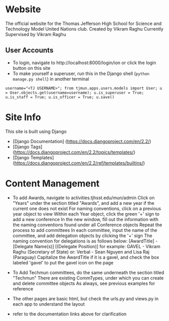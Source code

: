 # Website

The official website for the Thomas Jefferson High School for Science and Technology Model United Nations club.
Created by Vikram Raghu
Currently Supervised by Vikram Raghu

## User Accounts
* To login, navigate to http://localhost:8000/login/ion or click the login button on this site
* To make yourself a superuser, run this in the Django shell (`python manage.py shell`) in another terminal
```
username="<TJ USERNAME>"; from tjmun.apps.users.models import User; u = User.objects.get(username=username); u.is_superuser = True; u.is_staff = True; u.is_officer = True; u.save()
```
# Site Info
This site is built using Django
* [Django Documentation] (https://docs.djangoproject.com/en/2.2/)
* [Django Tags] (https://docs.djangoproject.com/en/2.2/topics/templates/)
* [Django Templates] (https://docs.djangoproject.com/en/2.2/ref/templates/builtins/)

# Content Management
* To add Awards, navigate to activities.tjhsst.edu/mun/admin
Click on "Years" under the section titled "Awards", and add a new year if the current one does not exist
For naming conventions, click on a previous year object to view
Within each Year object, click the green '+' sign to add a new conference
In the new window, fill out the information with the naming conventions found under all Conference objects
Repeat the process to add committees
In each committee, input the name of the committee, and add delegation objects by clicking the '+' sign
The naming convention for delegations is as follows below:
[AwardTitle] - [Delegate Name(s)] [(Delegate Position)]
for example: GAVEL - Vikram Raghu (Secretary of State) 
         or: Verbal - Sean Nguyen and Lisa Raj (Paraguay)
Capitalize the AwardTitle if it is a gavel, and check the box labeled 'gavel' to put the gavel icon on the page

* To Add Techmun committees, do the same underneath the section titled "Techmun"
There are existing CommTypes, under which you can create and delete committee objects
As always, see previous examples for reference

* The other pages are basic html, but check the urls.py and views.py in each app to understand the layout
* refer to the documentation links above for clarification